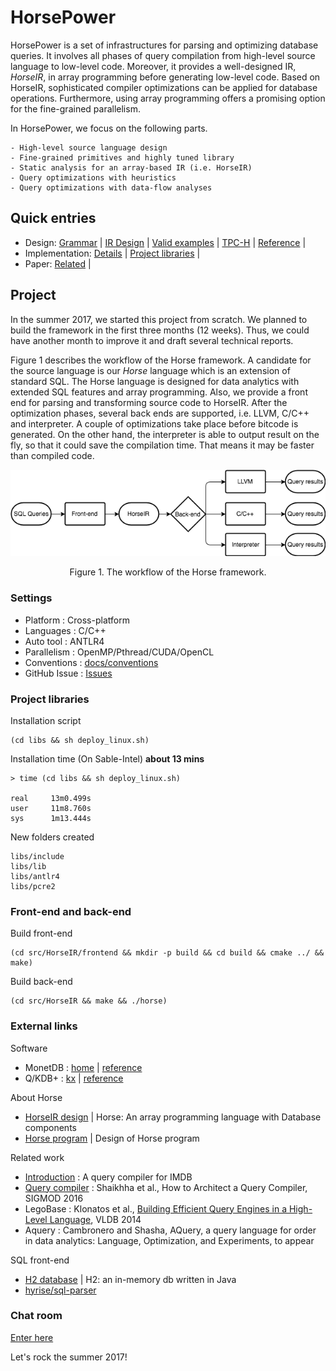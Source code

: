 # HorsePower

HorsePower is a set of infrastructures for parsing and optimizing database
queries.  It involves all phases of query compilation from high-level source
language to low-level code.  Moreover, it provides a well-designed IR,
*HorseIR*, in array programming before generating low-level code.  Based on
HorseIR, sophisticated compiler optimizations can be applied for database
operations.  Furthermore, using array programming offers a promising option for
the fine-grained parallelism.

In HorsePower, we focus on the following parts.

    - High-level source language design
    - Fine-grained primitives and highly tuned library
    - Static analysis for an array-based IR (i.e. HorseIR)
    - Query optimizations with heuristics
    - Query optimizations with data-flow analyses

## Quick entries

- Design:
    [Grammar](src/HorseIR/frontend/grammar/HorseIR.g4)
    | [IR Design](docs/mkdocs/docs/horseir/)
    | [Valid examples](src/HorseIR/tests/valid)
    | [TPC-H](docs/tpch)
    | [Reference](docs/mkdocs/docs)
    |
- Implementation: 
    [Details](docs/implementation)
    | [Project libraries](libs/)
    |
- Paper:
    [Related](docs/study)
    |


## Project

In the summer 2017, we started this project from scratch.  We planned to build
the framework in the first three months (12 weeks). Thus, we could have another
month to improve it and draft several technical reports.

Figure 1 describes the workflow of the Horse framework.  A candidate for the
source language is our *Horse* language which is an extension of standard SQL.
The Horse language is designed for data analytics with extended SQL features
and array programming.  Also, we provide a front end for parsing and
transforming source code to HorseIR.  After the optimization phases, several
back ends are supported, i.e. LLVM, C/C++ and interpreter.  A couple of
optimizations take place before bitcode is generated.  On the other hand, the
interpreter is able to output result on the fly, so that it could save the
compilation time.  That means it may be faster than compiled code.

<p align="center"><img src="docs/figures/horse-flow.png" /></p>
<p align="center">Figure 1. The workflow of the Horse framework.</p>

<!--
Figure 2 introduces the design of three levels of IRs.  The workflow dependence
of IRs consists of an acyclic graph.  The workflow is described as follows.

1. Source code is converted to medium-level IR (MIR, 3-address code);
2. MIR has two options, either to Low-level IR (LIR) or to High-level IR (HIR);
3. HIR is designed for optimizations with high-level perspectives;
4. LIR is close to target code which usually is relatively low-level;
5. In each level, IR code is optimized with different optimizations.

<p align="center"><img src="docs/figures/horse-ir.png" /></p>
<p align="center">Figure 2. The design of 3 IRs.</p>

-->

### Settings

- Platform       : Cross-platform
- Languages      : C/C++
- Auto tool      : ANTLR4
- Parallelism    : OpenMP/Pthread/CUDA/OpenCL
- Conventions    : [docs/conventions](docs/conventions)
- GitHub Issue   : [Issues](https://github.com/Sable/HorsePower/issues)

### Project libraries

Installation script

    (cd libs && sh deploy_linux.sh)

Installation time (On Sable-Intel)  **about 13 mins**

    > time (cd libs && sh deploy_linux.sh)
    
    real     13m0.499s
    user     11m8.760s
    sys      1m13.444s

New folders created

    libs/include
    libs/lib
    libs/antlr4
    libs/pcre2

### Front-end and back-end

Build front-end

    (cd src/HorseIR/frontend && mkdir -p build && cd build && cmake ../ && make)

Build back-end

    (cd src/HorseIR && make && ./horse)

### External links

Software

- MonetDB : [home](https://www.monetdb.org/Home) | [reference](https://www.monetdb.org/Documentation/SQLreference)
- Q/KDB+  : [kx](kx.com) | [reference](code.kx.com)

About Horse

- [HorseIR design](http://www.sable.mcgill.ca/~hanfeng.c/f17/horse_spec/) | Horse: An array programming language with Database components
- [Horse program](http://www.sable.mcgill.ca/~hanfeng.c/f17/horseir/) | Design of Horse program

Related work

- [Introduction](http://www.sable.mcgill.ca/~hanfeng.c/f17/talk2/slide.html) : A query compiler for IMDB
- [Query compiler](http://www.sable.mcgill.ca/~hanfeng.c/f17/qcompiler/) : Shaikhha et al., How to Architect a Query Compiler, SIGMOD 2016
- LegoBase : Klonatos et al., [Building Efficient Query Engines in a High-Level Language](http://dl.acm.org/citation.cfm?id=2732959), VLDB 2014
- Aquery   : Cambronero and Shasha, AQuery, a query language for order in data analytics: Language, Optimization, and Experiments, to appear

SQL front-end

- [H2 database](http://www.h2database.com/html/grammar.html) | H2: an in-memory db written in Java
- [hyrise/sql-parser](https://github.com/hyrise/sql-parser)

### Chat room

[Enter here](https://gitter.im/Sable/HorsePower)

Let's rock the summer 2017!
